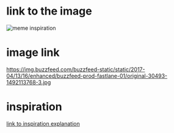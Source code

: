 # link to the image
![meme inspiration](https://img.buzzfeed.com/buzzfeed-static/static/2017-04/13/16/enhanced/buzzfeed-prod-fastlane-01/original-30493-1492113768-3.jpg?crop=1216:884;0,0%26downsize=1250:*)
# image link
https://img.buzzfeed.com/buzzfeed-static/static/2017-04/13/16/enhanced/buzzfeed-prod-fastlane-01/original-30493-1492113768-3.jpg
# inspiration
[link to inspiration explanation](https://github.com/bcai04/stat220/blob/main/inspo-meme/inspiration_explanation.md)
